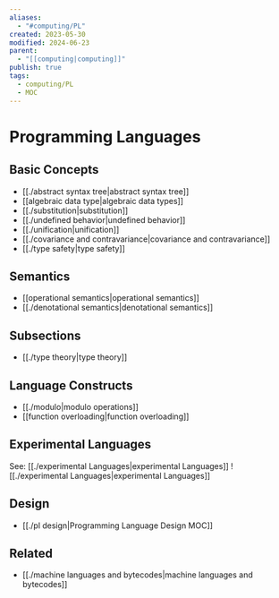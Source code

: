 ```yaml
---
aliases:
  - "#computing/PL"
created: 2023-05-30
modified: 2024-06-23
parent:
  - "[[computing|computing]]"
publish: true
tags:
  - computing/PL
  - MOC
---
```


# Programming Languages
## Basic Concepts
- [[./abstract syntax tree|abstract syntax tree]]
- [[algebraic data type|algebraic data types]]
- [[./substitution|substitution]]
- [[./undefined behavior|undefined behavior]]
- [[./unification|unification]]
- [[./covariance and contravariance|covariance and contravariance]]
- [[./type safety|type safety]]

## Semantics
- [[operational semantics|operational semantics]]
- [[./denotational semantics|denotational semantics]]

## Subsections
- [[./type theory|type theory]]

## Language Constructs
- [[./modulo|modulo operations]]
- [[function overloading|function overloading]]

## Experimental Languages
See: [[./experimental Languages|experimental Languages]]
![[./experimental Languages|experimental Languages]]

## Design
- [[./pl design|Programming Language Design MOC]]

## Related
- [[./machine languages and bytecodes|machine languages and bytecodes]]